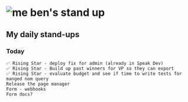# ![me](https://avatars2.githubusercontent.com/u/5232044?s=50&v=4) ben's stand up

## My daily stand-ups
 
### Today

    ✅ Rising Star - deploy fix for admin (already in Speak Dev)
    ✅ Rising Star - Build up past winners for VP so they can export
    ✅ Rising Star - evaluate budget and see if time to write tests for manged nom query
    Release the page manager
    Form - webhooks
    Form docs?
